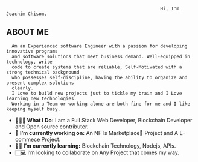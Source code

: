                                                              Hi, I'm Joachim Chisom. 
 ## **ABOUT ME**
      Am an Experienced software Engineer with a passion for developing innovative programs
      and software solutions that meet business demand. Well-equipped in technology, write
      code to create systems that are reliable, Self-Motivated with a strong technical background
      who possesses self-discipline, having the ability to organize and present complex solutions
      clearly.
      I Love to build new projects just to tickle my brain and I Love learning new technologies.
      Working in a Team or working alone are both fine for me and I like keeping myself busy.
      
- **👨🏻‍💻 What I Do:** I am a Full Stack Web Developer, Blockchain Developer and Open source contributer.
- **🔭 I’m currently working on:** An NFTs Marketplace🏦 Project and A E-commece Project.
- **👨‍🏫 I’m currently learning:** Blockchain Technology, Nodejs, APIs.
-  🏻‍💻 I’m looking to collaborate on Any Project that comes my way.

<!--
**Joachimchisom1/Joachimchisom1** is a ✨ _special_ ✨ repository because its `README.md` (this file) appears on your GitHub profile.

Here are some ideas to get you started:

- 🔭 I’m currently working on ...
- 🌱 I’m currently learning ...
- 👯 I’m looking to collaborate on ...
- 🤔 I’m looking for help with ...
- 💬 Ask me about ...
- 📫 How to reach me: ...
- 😄 Pronouns: ...
- ⚡ Fun fact: ...
-->
